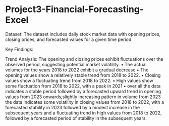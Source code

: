 # Project3-Financial-Forecasting-Excel
Dataset:
The dataset includes daily stock market data with opening prices, closing prices, and forecasted values for a given time period.

Key Findings:

Trend Analysis:
The opening and closing prices exhibit fluctuations over the observed period, suggesting potential market volatility.
•	The actual volumes for the years 2018 to 2022 exhibit a gradual decrease
•	The opening values show a relatively stable trend from 2018 to 2022.
•	Closing values show a fluctuating trend from 2018 to 2022.
•	High values show some fluctuation from 2018 to 2022, with a peak in 2021
• over all the data indicates a stable period followed by a forecasted upward trend in opening values from 2023 onwards,slightly increasing pattern in volume from 2023 the data indicates some volatility in closing values from 2018 to 2022, with a forecasted stability in 2023 followed by a modest increase in the subsequent years and a fluctuating trend in high values from 2018 to 2022, followed by a forecasted period of stability in the subsequent years.

